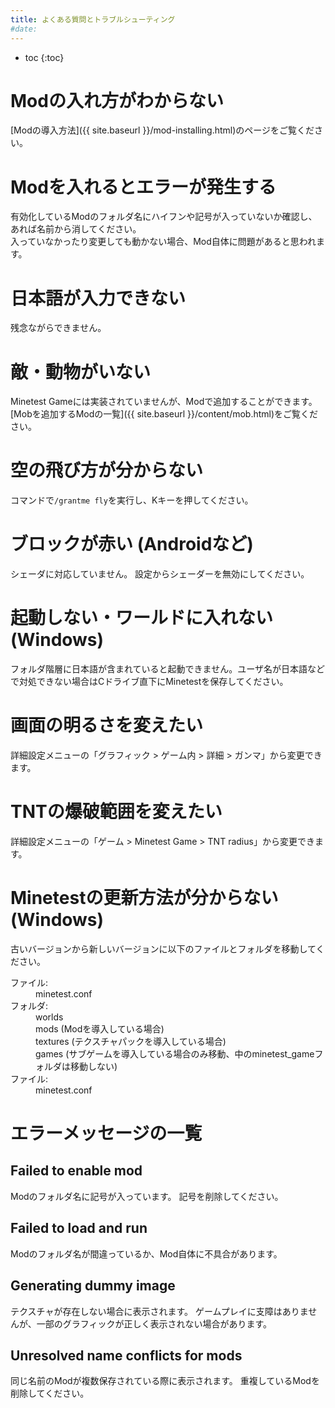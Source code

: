 ```yaml
---
title: よくある質問とトラブルシューティング
#date:
---
```


- toc
{:toc}

# Modの入れ方がわからない

[Modの導入方法]({{ site.baseurl }}/mod-installing.html)のページをご覧ください。

# Modを入れるとエラーが発生する

有効化しているModのフォルダ名にハイフンや記号が入っていないか確認し、あれば名前から消してください。
<br>
入っていなかったり変更しても動かない場合、Mod自体に問題があると思われます。

# 日本語が入力できない

残念ながらできません。

# 敵・動物がいない

Minetest Gameには実装されていませんが、Modで追加することができます。
<br>
[Mobを追加するModの一覧]({{ site.baseurl }}/content/mob.html)をご覧ください。

# 空の飛び方が分からない

コマンドで`/grantme fly`を実行し、Kキーを押してください。

# ブロックが赤い (Androidなど)

シェーダに対応していません。
設定からシェーダーを無効にしてください。

# 起動しない・ワールドに入れない (Windows)

フォルダ階層に日本語が含まれていると起動できません。ユーザ名が日本語などで対処できない場合はCドライブ直下にMinetestを保存してください。

# 画面の明るさを変えたい

詳細設定メニューの「グラフィック > ゲーム内 > 詳細 > ガンマ」から変更できます。

# TNTの爆破範囲を変えたい

詳細設定メニューの「ゲーム > Minetest Game > TNT radius」から変更できます。

# Minetestの更新方法が分からない (Windows)

古いバージョンから新しいバージョンに以下のファイルとフォルダを移動してください。

<dl>
  <dt>ファイル:</dt>
  <dd>minetest.conf</dd>

  <dt>フォルダ:</dt>
  <dd>
    worlds<br>
    mods (Modを導入している場合)<br>
    textures (テクスチャパックを導入している場合)<br>
    games (サブゲームを導入している場合のみ移動、中のminetest_gameフォルダは移動しない)
  </dd>

  <dt>ファイル:</dt>
  <dd>minetest.conf</dd>
</dl>

# エラーメッセージの一覧

## Failed to enable mod

Modのフォルダ名に記号が入っています。
記号を削除してください。

## Failed to load and run

Modのフォルダ名が間違っているか、Mod自体に不具合があります。

## Generating dummy image

テクスチャが存在しない場合に表示されます。
ゲームプレイに支障はありませんが、一部のグラフィックが正しく表示されない場合があります。

## Unresolved name conflicts for mods

同じ名前のModが複数保存されている際に表示されます。
重複しているModを削除してください。
